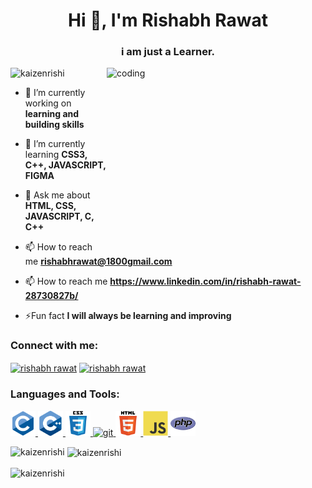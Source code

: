 
<h1 align="center">Hi 👋, I'm Rishabh Rawat</h1>
<h3 align="center">i am just a Learner. </h3> 

<img align = "right" alt = "coding" width="350" height ="300" src = "https://i.pinimg.com/originals/81/17/8b/81178b47a8598f0c81c4799f2cdd4057.gif">

 
<p align="left"> <img src="https://komarev.com/ghpvc/?username=kaizenrishi&label=Profile%20views&color=0e75b6&style=flat" alt="kaizenrishi" /> </p>

- 🔭 I’m currently working on **learning and building skills**

- 🌱 I’m currently learning **CSS3, C++, JAVASCRIPT, FIGMA**

- 💬 Ask me about **HTML, CSS, JAVASCRIPT, C, C++**

- 📫 How to reach me **rishabhrawat@1800gmail.com**
- 📫 How to reach me **https://www.linkedin.com/in/rishabh-rawat-28730827b/**
- ⚡Fun fact **I will always be learning and improving**

<h3 align="left">Connect with me:</h3>
<p align="left">
<a href="https://linkedin.com/in/rishabh rawat" target="blank"><img align="center" src="https://raw.githubusercontent.com/rahuldkjain/github-profile-readme-generator/master/src/images/icons/Social/linked-in-alt.svg" alt="rishabh rawat" height="30" width="40" /></a>
<a href
="https://www.leetcode.com/rishabh rawat" target="blank"><img align="center" src="https://raw.githubusercontent.com/rahuldkjain/github-profile-readme-generator/master/src/images/icons/Social/leet-code.svg" alt="rishabh rawat" height="30" width="40" /></a>
</p>

<h3 align="left">Languages and Tools:</h3>
<p align="left"> <a href="https://www.cprogramming.com/" target="_blank" rel="noreferrer"> <img src="https://raw.githubusercontent.com/devicons/devicon/master/icons/c/c-original.svg" alt="c" width="40" height="40"/> </a> <a href="https://www.w3schools.com/cpp/" target="_blank" rel="noreferrer"> <img src="https://raw.githubusercontent.com/devicons/devicon/master/icons/cplusplus/cplusplus-original.svg" alt="cplusplus" width="40" height="40"/> </a> <a href="https://www.w3schools.com/css/" target="_blank" rel="noreferrer"> <img src="https://raw.githubusercontent.com/devicons/devicon/master/icons/css3/css3-original-wordmark.svg" alt="css3" width="40" height="40"/> </a> <a href="https://git-scm.com/" target="_blank" rel="noreferrer"> <img src="https://www.vectorlogo.zone/logos/git-scm/git-scm-icon.svg" alt="git" width="40" height="40"/> </a> <a href="https://www.w3.org/html/" target="_blank" rel="noreferrer"> <img src="https://raw.githubusercontent.com/devicons/devicon/master/icons/html5/html5-original-wordmark.svg" alt="html5" width="40" height="40"/> </a> <a href="https://developer.mozilla.org/en-US/docs/Web/JavaScript" target="_blank" rel="noreferrer"> <img src="https://raw.githubusercontent.com/devicons/devicon/master/icons/javascript/javascript-original.svg" alt="javascript" width="40" height="40"/> </a> <a href="https://www.php.net" target="_blank" rel="noreferrer"> <img src="https://raw.githubusercontent.com/devicons/devicon/master/icons/php/php-original.svg" alt="php" width="40" height="40"/> </a> </p>

<p><img align="left" src="https://github-readme-stats.vercel.app/api/top-langs?username=kaizenrishi&show_icons=true&locale=en&layout=compact" alt="kaizenrishi" /></p>

<p>&nbsp;<img align="center" src="https://github-readme-stats.vercel.app/api?username=kaizenrishi&show_icons=true&locale=en" alt="kaizenrishi" /></p>

<p><img align="center" src="https://github-readme-streak-stats.herokuapp.com/?user=kaizenrishi&" alt="kaizenrishi" /></p>

